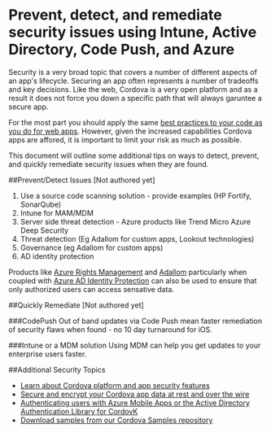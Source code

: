 <properties pageTitle="Prevent, detect, and remediate security issues using Intune, Active Directory, Code Push, and Azure"
  description="Prevent, detect, and quickly remediate security policy and compliance violations using Intune, Active Directory, Code Push, and Azure."
  services=""
  documentationCenter=""
  authors="clantz" />

# Prevent, detect, and remediate security issues using Intune, Active Directory, Code Push, and Azure
Security is a very broad topic that covers a number of different aspects of an app's lifecycle. Securing an app often represents a number of tradeoffs and key decisions. Like the web, Cordova is a very open platform and as a result it does not force you down a specific path that will always garuntee a secure app. 

For the most part you should apply the same [best practices to your code as you do for web apps](https://code.google.com/archive/p/browsersec/wikis/Main.wiki). However, given the increased capabilities Cordova apps are affored, it is important to limit your risk as much as possible. 

This document will outline some additional tips on ways to detect, prevent, and quickly remediate security issues when they are found. 

##Prevent/Detect Issues [Not authored yet]

1. Use a source code scanning solution - provide examples (HP Fortify, SonarQube)
2. Intune for MAM/MDM
3. Server side threat detection - Azure products like Trend Micro Azure Deep Security
4. Threat detection (Eg Adallom for custom apps, Lookout technologies)
5. Governance (eg Adallom for custom apps)
6. AD identity protection

Products like [Azure Rights Management](https://products.office.com/en-us/business/microsoft-azure-rights-management) and [Adallom](https://www.adallom.com/) particularly when coupled with [Azure AD Identity Protection](https://azure.microsoft.com/en-us/documentation/articles/active-directory-identityprotection/) can also be used to ensure that only authorized users can access sensative data.

##Quickly Remediate [Not authored yet]
 
###CodePush
Out of band updates via Code Push mean faster remediation of security flaws when found - no 10 day turnaround for iOS.

###Intune or a MDM solution
Using MDM can help you get updates to your enterprise users faster.

##Additional Security Topics
- [Learn about Cordova platform and app security features](./cordova-security-platform.md)
- [Secure and encrypt your Cordova app data at rest and over the wire](./cordova-security-data.md)
- [Authenticating users with Azure Mobile Apps or the Active Directory Authentication Library for CordovK](./cordova-security-auth.md)
- [Download samples from our Cordova Samples repository](http://github.com/Microsoft/cordova-samples)
